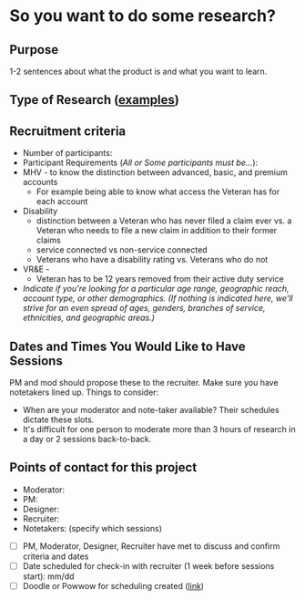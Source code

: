 # So you want to do some research?

## Purpose
1-2 sentences about what the product is and what you want to learn.

## Type of Research ([examples](https://methods.18f.gov/))


## Recruitment criteria
* Number of participants: 
* Participant Requirements (_All or Some participants must be..._):
* MHV - to know the distinction between advanced, basic, and premium accounts
  - For example being able to know what access the Veteran has for each account
* Disability 
  - distinction between a Veteran who has never filed a claim ever vs. a Veteran who needs to file a new claim in addition to their former claims
  - service connected vs non-service connected
  - Veterans who have a disability rating vs. Veterans who do not
* VR&E - 
  - Veteran has to be 12 years removed from their active duty service
* _Indicate if you're looking for a particular age range, geographic reach, account type, or other demographics. (If nothing is indicated here, we'll strive for an even spread of ages, genders, branches of service, ethnicities, and geographic areas.)_ 

## Dates and Times You Would Like to Have Sessions
PM and mod should propose these to the recruiter. Make sure you have notetakers lined up.
Things to consider:
* When are your moderator and note-taker available? Their schedules dictate these slots.
* It's difficult for one person to moderate more than 3 hours of research in a day or 2 sessions back-to-back.

## Points of contact for this project
* Moderator:
* PM:
* Designer:
* Recruiter:
* Notetakers: (specify which sessions)

- [ ] PM, Moderator, Designer, Recruiter have met to discuss and confirm criteria and dates
- [ ] Date scheduled for check-in with recruiter (1 week before sessions start): mm/dd
- [ ] Doodle or Powwow for scheduling created ([link]())
